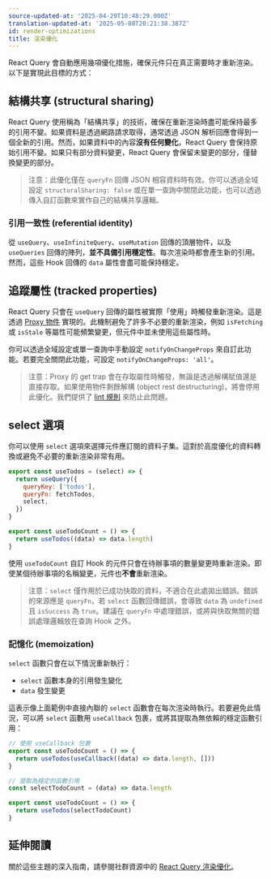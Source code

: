 ```yaml
---
source-updated-at: '2025-04-29T10:48:29.000Z'
translation-updated-at: '2025-05-08T20:21:38.387Z'
id: render-optimizations
title: 渲染優化
---
```


React Query 會自動應用幾項優化措施，確保元件只在真正需要時才重新渲染。以下是實現此目標的方式：

## 結構共享 (structural sharing)

React Query 使用稱為「結構共享」的技術，確保在重新渲染時盡可能保持最多的引用不變。如果資料是透過網路請求取得，通常透過 JSON 解析回應會得到一個全新的引用。然而，如果資料中的內容**沒有任何變化**，React Query 會保持原始引用不變。如果只有部分資料變更，React Query 會保留未變更的部分，僅替換變更的部分。

> 注意：此優化僅在 `queryFn` 回傳 JSON 相容資料時有效。你可以透過全域設定 `structuralSharing: false` 或在單一查詢中關閉此功能，也可以透過傳入自訂函數來實作自己的結構共享邏輯。

### 引用一致性 (referential identity)

從 `useQuery`、`useInfiniteQuery`、`useMutation` 回傳的頂層物件，以及 `useQueries` 回傳的陣列，**並不具備引用穩定性**。每次渲染時都會產生新的引用。然而，這些 Hook 回傳的 `data` 屬性會盡可能保持穩定。

## 追蹤屬性 (tracked properties)

React Query 只會在 `useQuery` 回傳的屬性被實際「使用」時觸發重新渲染。這是透過 [Proxy 物件](https://developer.mozilla.org/en-US/docs/Web/JavaScript/Reference/Global_Objects/Proxy) 實現的。此機制避免了許多不必要的重新渲染，例如 `isFetching` 或 `isStale` 等屬性可能頻繁變更，但元件中並未使用這些屬性時。

你可以透過全域設定或單一查詢中手動設定 `notifyOnChangeProps` 來自訂此功能。若要完全關閉此功能，可設定 `notifyOnChangeProps: 'all'`。

> 注意：Proxy 的 get trap 會在存取屬性時觸發，無論是透過解構賦值還是直接存取。如果使用物件剩餘解構 (object rest destructuring)，將會停用此優化。我們提供了 [lint 規則](../../../eslint/no-rest-destructuring.md) 來防止此問題。

## select 選項

你可以使用 `select` 選項來選擇元件應訂閱的資料子集。這對於高度優化的資料轉換或避免不必要的重新渲染非常有用。

```js
export const useTodos = (select) => {
  return useQuery({
    queryKey: ['todos'],
    queryFn: fetchTodos,
    select,
  })
}

export const useTodoCount = () => {
  return useTodos((data) => data.length)
}
```

使用 `useTodoCount` 自訂 Hook 的元件只會在待辦事項的數量變更時重新渲染。即使某個待辦事項的名稱變更，元件也**不會**重新渲染。

> 注意：`select` 僅作用於已成功快取的資料，不適合在此處拋出錯誤。錯誤的來源應是 `queryFn`，若 `select` 函數回傳錯誤，會導致 `data` 為 `undefined` 且 `isSuccess` 為 `true`。建議在 `queryFn` 中處理錯誤，或將與快取無關的錯誤處理邏輯放在查詢 Hook 之外。

### 記憶化 (memoization)

`select` 函數只會在以下情況重新執行：

- `select` 函數本身的引用發生變化
- `data` 發生變更

這表示像上面範例中直接內聯的 `select` 函數會在每次渲染時執行。若要避免此情況，可以將 `select` 函數用 `useCallback` 包裹，或將其提取為無依賴的穩定函數引用：

```js
// 使用 useCallback 包裹
export const useTodoCount = () => {
  return useTodos(useCallback((data) => data.length, []))
}
```

```js
// 提取為穩定的函數引用
const selectTodoCount = (data) => data.length

export const useTodoCount = () => {
  return useTodos(selectTodoCount)
}
```

## 延伸閱讀

關於這些主題的深入指南，請參閱社群資源中的 [React Query 渲染優化](../community/tkdodos-blog.md#3-react-query-render-optimizations)。
